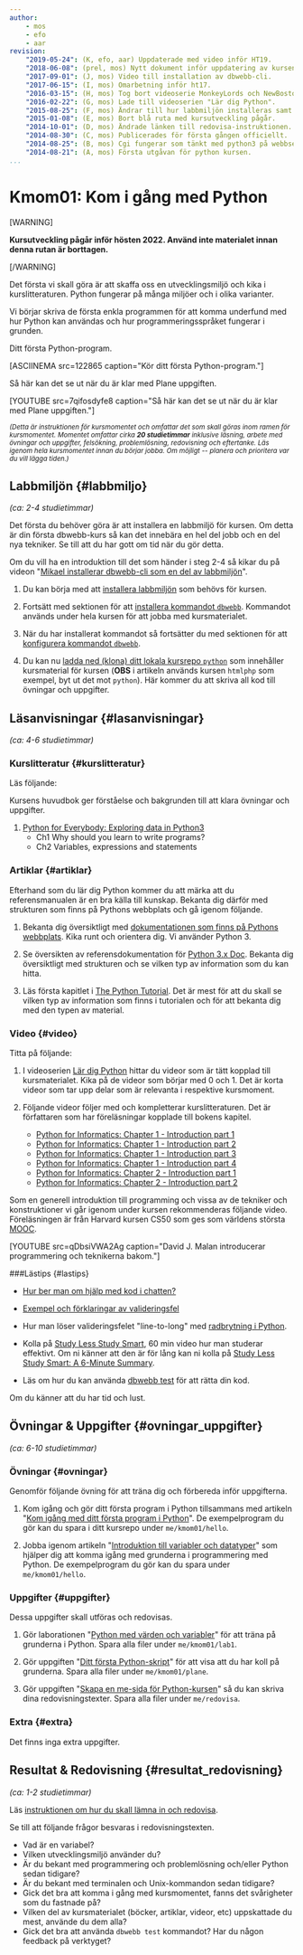 ```yaml
---
author:
    - mos
    - efo
    - aar
revision:
    "2019-05-24": (K, efo, aar) Uppdaterade med video inför HT19.
    "2018-06-08": (prel, mos) Nytt dokument inför uppdatering av kursen.
    "2017-09-01": (J, mos) Video till installation av dbwebb-cli.
    "2017-06-15": (I, mos) Omarbetning inför ht17.
    "2016-03-15": (H, mos) Tog bort videoserie MonkeyLords och NewBoston.
    "2016-02-22": (G, mos) Lade till videoserien "Lär dig Python".
    "2015-08-25": (F, mos) Ändrar till hur labbmiljön installeras samt dbwebb-cli v2.
    "2015-01-08": (E, mos) Bort blå ruta med kursutveckling pågår.
    "2014-10-01": (D, mos) Ändrade länken till redovisa-instruktionen.
    "2014-08-30": (C, mos) Publicerades för första gången officiellt.
    "2014-08-25": (B, mos) Cgi fungerar som tänkt med python3 på webbservern.
    "2014-08-21": (A, mos) Första utgåvan för python kursen.
...
```

Kmom01: Kom i gång med Python
==================================

[WARNING]

**Kursutveckling pågår inför hösten 2022. Använd inte materialet innan denna rutan är borttagen.**

[/WARNING]

Det första vi skall göra är att skaffa oss en utvecklingsmiljö och kika i kurslitteraturen. Python fungerar på många miljöer och i olika varianter.

Vi börjar skriva de första enkla programmen för att komma underfund med hur Python kan användas och hur programmeringsspråket fungerar i grunden.

<!-- [FIGURE src=/image/snapht14/python-mos-me-page.png?w=w2 caption="Mikaels me-sida i Python som cgi-skript."] -->

Ditt första Python-program.

[ASCIINEMA src=122865 caption="Kör ditt första Python-program."]


Så här kan det se ut när du är klar med Plane uppgiften.

[YOUTUBE src=7qifosdyfe8 caption="Så här kan det se ut när du är klar med Plane uppgiften."]



<small><i>(Detta är instruktionen för kursmomentet och omfattar det som skall göras inom ramen för kursmomentet. Momentet omfattar cirka **20 studietimmar** inklusive läsning, arbete med övningar och uppgifter, felsökning, problemlösning, redovisning och eftertanke. Läs igenom hela kursmomentet innan du börjar jobba. Om möjligt -- planera och prioritera var du vill lägga tiden.)</i></small>



Labbmiljön  {#labbmiljo}
---------------------------------

*(ca: 2-4 studietimmar)*

Det första du behöver göra är att installera en labbmiljö för kursen. Om detta är din första dbwebb-kurs så kan det innebära en hel del jobb och en del nya tekniker. Se till att du har gott om tid när du gör detta.

Om du vill ha en introduktion till det som händer i steg 2-4 så kikar du på videon "[Mikael installerar dbwebb-cli som en del av labbmiljön](https://www.youtube.com/watch?v=vlZRW2OZamE)".

1. Du kan börja med att [installera labbmiljön](./../labbmiljo) som behövs för kursen.

1. Fortsätt med sektionen för att [installera kommandot `dbwebb`](dbwebb-cli/kom-igang-och-installera). Kommandot används under hela kursen för att jobba med kursmaterialet.

1. När du har installerat kommandot så fortsätter du med sektionen för att [konfigurera kommandot `dbwebb`](dbwebb-cli/konfiguration).

1. Du kan nu [ladda ned (klona) ditt lokala kursrepo `python`](dbwebb-cli/clone) som innehåller kursmaterial för kursen (**OBS** i artikeln används kursen `htmlphp` som exempel, byt ut det mot `python`). Här kommer du att skriva all kod till övningar och uppgifter.



Läsanvisningar  {#lasanvisningar}
---------------------------------

*(ca: 4-6 studietimmar)*


### Kurslitteratur  {#kurslitteratur}

Läs följande:

Kursens huvudbok ger förståelse och bakgrunden till att klara övningar och uppgifter.

1. [Python for Everybody: Exploring data in Python3](kunskap/boken-python-for-everybody-exploring-data-using-python3)
    * Ch1 Why should you learn to write programs?
    * Ch2 Variables, expressions and statements

<!--
1. [Think Python: How to Think Like a Computer Scientist](kunskap/boken-think-python-how-to-think-like-a-computer-scientist).
    * Ch1 The way of the program
    * Ch2 Variables, expressions and statements
-->



### Artiklar {#artiklar}

Efterhand som du lär dig Python kommer du att märka att du referensmanualen är en bra källa till kunskap. Bekanta dig därför med strukturen som finns på Pythons webbplats och gå igenom följande.

1. Bekanta dig översiktligt med [dokumentationen som finns på Pythons webbplats](https://www.python.org/doc/). Kika runt och orientera dig. Vi använder Python 3.

1. Se översikten av referensdokumentation för [Python 3.x Doc](https://docs.python.org/3/). Bekanta dig översiktligt med strukturen och se vilken typ av information som du kan hitta.

1. Läs första kapitlet i [The Python Tutorial](https://docs.python.org/3/tutorial/index.html). Det är mest för att du skall se vilken typ av information som finns i tutorialen och för att bekanta dig med den typen av material.



### Video  {#video}

Titta på följande:

1. I videoserien [Lär dig Python](https://www.youtube.com/playlist?list=PLKtP9l5q3ce93pTlN_dnDpsTwGLCXJEpd) hittar du videor som är tätt kopplad till kursmaterialet. Kika på de videor som börjar med 0 och 1. Det är korta videor som tar upp delar som är relevanta i respektive kursmoment.

1. Följande videor följer med och kompletterar kurslitteraturen. Det är författaren som har föreläsningar kopplade till bokens kapitel.
    * [Python for Informatics: Chapter 1 - Introduction part 1](https://youtu.be/fvhNadKjE8g?list=PLlRFEj9H3Oj7Bp8-DfGpfAfDBiblRfl5p)
    * [Python for Informatics: Chapter 1 - Introduction part 2](https://youtu.be/VQZTZsXk8sA?list=PLlRFEj9H3Oj7Bp8-DfGpfAfDBiblRfl5p)
    * [Python for Informatics: Chapter 1 - Introduction part 3](https://youtu.be/LLzFNlCjTSo?list=PLlRFEj9H3Oj7Bp8-DfGpfAfDBiblRfl5p)
    * [Python for Informatics: Chapter 1 - Introduction part 4](https://youtu.be/gsry2SYOFCw?list=PLlRFEj9H3Oj7Bp8-DfGpfAfDBiblRfl5p)
    * [Python for Informatics: Chapter 2 - Introduction part 1](https://youtu.be/7KHdV6FSpo8?list=PLlRFEj9H3Oj7Bp8-DfGpfAfDBiblRfl5p)
    * [Python for Informatics: Chapter 2 - Introduction part 2](https://youtu.be/kefrGMAglGs?list=PLlRFEj9H3Oj7Bp8-DfGpfAfDBiblRfl5p)


Som en generell introduktion till programming och vissa av de tekniker och konstruktioner vi går igenom under kursen rekommenderas följande video. Föreläsningen är från Harvard kursen CS50 som ges som världens största [MOOC](https://en.wikipedia.org/wiki/Massive_open_online_course).

[YOUTUBE src=qDbsiVWA2Ag caption="David J. Malan introducerar programmering och teknikerna bakom."]




###Lästips {#lastips}

- [Hur ber man om hjälp med kod i chatten?](coachen/hur_fraga_hjalp)

- [Exempel och förklaringar av valideringsfel](https://github.com/dbwebb-se/python/issues/46)

- Hur man löser valideringsfelet "line-to-long" med [radbrytning i Python](coachen/radbrytning-i-python).

- Kolla på [Study Less Study Smart](https://www.youtube.com/watch?v=IlU-zDU6aQ0), 60 min video hur man studerar effektivt. Om ni känner att den är för lång kan ni kolla på [Study Less Study Smart: A 6-Minute Summary](https://www.youtube.com/watch?v=23Xqu0jXlfs).

- Läs om hur du kan använda [dbwebb test](dbwebb-cli/python) för att rätta din kod.

Om du känner att du har tid och lust.



Övningar & Uppgifter  {#ovningar_uppgifter}
-------------------------------------------

*(ca: 6-10 studietimmar)*



### Övningar {#ovningar}

Genomför följande övning för att träna dig och förbereda inför uppgifterna.

1. Kom igång och gör ditt första program i Python tillsammans med artikeln "[Kom igång med ditt första program i Python](kunskap/kom-igang-med-ditt-forsta-program-i-python-v2)". De exempelprogram du gör kan du spara i ditt kursrepo under `me/kmom01/hello`.

1. Jobba igenom artikeln "[Introduktion till variabler och datatyper](kunskap/introduktion-till-variabler-och-datatyper)" som hjälper dig att komma igång med grunderna i programmering med Python.  De exempelprogram du gör kan du spara under `me/kmom01/hello`.



### Uppgifter {#uppgifter}

Dessa uppgifter skall utföras och redovisas.

1. Gör laborationen "[Python med värden och variabler](uppgift/python-med-varden-och-variabler)" för att träna på grunderna i Python. Spara alla filer under `me/kmom01/lab1`.

1. Gör uppgiften "[Ditt första Python-skript](uppgift/ditt-forsta-python-skript-v2)" för att visa att du har koll på grunderna. Spara alla filer under `me/kmom01/plane`.

1. Gör uppgiften "[Skapa en me-sida för Python-kursen](uppgift/skapa-en-me-sida-till-python-kursen)" så du kan skriva dina redovisningstexter. Spara alla filer under `me/redovisa`.



### Extra {#extra}

Det finns inga extra uppgifter.



Resultat & Redovisning  {#resultat_redovisning}
-----------------------------------------------

*(ca: 1-2 studietimmar)*

Läs [instruktionen om hur du skall lämna in och redovisa](./../redovisa).

Se till att följande frågor besvaras i redovisningstexten.

* Vad är en variabel?
* Vilken utvecklingsmiljö använder du?
* Är du bekant med programmering och problemlösning och/eller Python sedan tidigare?
* Är du bekant med terminalen och Unix-kommandon sedan tidigare?
* Gick det bra att komma i gång med kursmomentet, fanns det svårigheter som du fastnade på?
* Vilken del av kursmaterialet (böcker, artiklar, videor, etc) uppskattade du mest, använde du dem alla?
* Gick det bra att använda `dbwebb test` kommandot? Har du någon feedback på verktyget?
